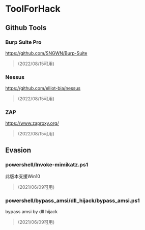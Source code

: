 # ToolForHack

## Github Tools

### Burp Suite Pro

https://github.com/SNGWN/Burp-Suite
> (2022/08/15可用)

### Nessus

https://github.com/elliot-bia/nessus
> (2022/08/15可用)

### ZAP

https://www.zaproxy.org/
> (2022/08/15可用)

## Evasion

### powershell/Invoke-mimikatz.ps1

此版本支援Win10
> (2021/06/09可用)

### powershell/bypass_amsi/dll_hijack/bypass_amsi.ps1

bypass amsi by dll hijack
> (2021/06/09可用)
